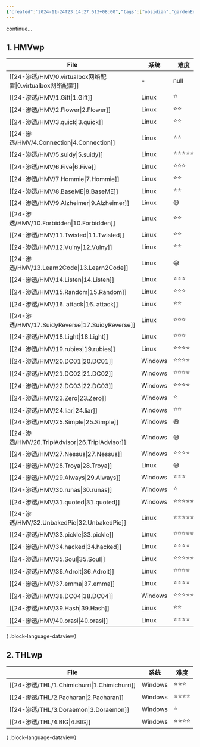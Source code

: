 ```yaml
---
{"created":"2024-11-24T23:14:27.613+08:00","tags":["obsidian","gardenEntry"],"Type":"null","dg-publish":true,"dg-home":"true","permalink":"/40-Obsidian/Home/","dgPassFrontmatter":true,"noteIcon":"2"}
---
```


continue...
## 1. HMVwp
| File                                                | 系统      | 难度         | 作者         |
| --------------------------------------------------- | ------- | ---------- | ---------- |
| [[24-渗透/HMV/0.virtualbox网络配置\|0.virtualbox网络配置]] | \-      | null       | null       |
| [[24-渗透/HMV/1.Gift\|1.Gift]]                     | Linux   | ⭐️         | sml        |
| [[24-渗透/HMV/2.Flower\|2.Flower]]                 | Linux   | ⭐️⭐️       | sml        |
| [[24-渗透/HMV/3.quick\|3.quick]]                   | Linux   | ⭐️⭐️       | sml        |
| [[24-渗透/HMV/4.Connection\|4.Connection]]         | Linux   | ⭐️⭐️       | whitecr0wz |
| [[24-渗透/HMV/5.suidy\|5.suidy]]                   | Linux   | ⭐️⭐️⭐️⭐️⭐️ | sml        |
| [[24-渗透/HMV/6.Five\|6.Five]]                     | Linux   | ⭐️⭐️⭐️     | sml        |
| [[24-渗透/HMV/7.Hommie\|7.Hommie]]                 | Linux   | ⭐️⭐️       | sml        |
| [[24-渗透/HMV/8.BaseME\|8.BaseME]]                 | Linux   | ⭐️⭐️       | sml        |
| [[24-渗透/HMV/9.Alzheimer\|9.Alzheimer]]           | Linux   | 😅         | sml        |
| [[24-渗透/HMV/10.Forbidden\|10.Forbidden]]         | Linux   | ⭐️⭐️       | sml        |
| [[24-渗透/HMV/11.Twisted\|11.Twisted]]             | Linux   | ⭐️⭐️       | sml        |
| [[24-渗透/HMV/12.Vulny\|12.Vulny]]                 | Linux   | ⭐️⭐️       | sml        |
| [[24-渗透/HMV/13.Learn2Code\|13.Learn2Code]]       | Linux   | 😅         | x4v1l0k    |
| [[24-渗透/HMV/14.Listen\|14.Listen]]               | Linux   | ⭐️⭐️⭐️     | sml        |
| [[24-渗透/HMV/15.Random\|15.Random]]               | Linux   | ⭐️⭐️⭐️     | sml        |
| [[24-渗透/HMV/16. attack\|16. attack]]             | Linux   | ⭐️⭐️       | sml        |
| [[24-渗透/HMV/17.SuidyReverse\|17.SuidyReverse]]   | Linux   | ⭐️⭐️⭐️     | sml        |
| [[24-渗透/HMV/18.Light\|18.Light]]                 | Linux   | ⭐️⭐️⭐️     | sml        |
| [[24-渗透/HMV/19.rubies\|19.rubies]]               | Linux   | ⭐️⭐️⭐️⭐️   | ch4rm      |
| [[24-渗透/HMV/20.DC01\|20.DC01]]                   | Windows | ⭐️⭐️⭐️⭐️   | josemlwdf  |
| [[24-渗透/HMV/21.DC02\|21.DC02]]                   | Windows | ⭐️⭐️⭐️⭐️   | josemlwdf  |
| [[24-渗透/HMV/22.DC03\|22.DC03]]                   | Windows | ⭐️⭐️⭐️⭐️   | josemlwdf  |
| [[24-渗透/HMV/23.Zero\|23.Zero]]                   | Windows | ⭐️         | ruycr4ft   |
| [[24-渗透/HMV/24.liar\|24.liar]]                   | Windows | ⭐️⭐️       | sml        |
| [[24-渗透/HMV/25.Simple\|25.Simple]]               | Windows | 😅         | GatoGamer  |
| [[24-渗透/HMV/26.TriplAdvisor\|26.TriplAdvisor]]   | Windows | 😅         | josemlwdf  |
| [[24-渗透/HMV/27.Nessus\|27.Nessus]]               | Windows | ⭐️⭐️⭐️⭐️   | josemlwdf  |
| [[24-渗透/HMV/28.Troya\|28.Troya]]                 | Linux   | 😅         | sml        |
| [[24-渗透/HMV/29.Always\|29.Always]]               | Windows | ⭐️⭐️⭐️     | ysnmrtksk  |
| [[24-渗透/HMV/30.runas\|30.runas]]                 | Windows | ⭐️         | ysnmrtksk  |
| [[24-渗透/HMV/31.quoted\|31.quoted]]               | Windows | ⭐️⭐️⭐️⭐️⭐️ | ysnmrtksk  |
| [[24-渗透/HMV/32.UnbakedPie\|32.UnbakedPie]]       | Linux   | ⭐️⭐️⭐️⭐️⭐️ | ch4rm      |
| [[24-渗透/HMV/33.pickle\|33.pickle]]               | Linux   | ⭐️⭐️⭐️⭐️⭐️ | 0xEEX75    |
| [[24-渗透/HMV/34.hacked\|34.hacked]]               | Linux   | ⭐️⭐️⭐️⭐️   | sml        |
| [[24-渗透/HMV/35.Soul\|35.Soul]]                   | Linux   | ⭐️⭐️⭐️⭐️⭐️ | sml        |
| [[24-渗透/HMV/36.Adroit\|36.Adroit]]               | Linux   | ⭐️⭐️⭐️⭐️   | alienum    |
| [[24-渗透/HMV/37.emma\|37.emma]]                   | Linux   | ⭐️⭐️⭐️⭐️   | Emma       |
| [[24-渗透/HMV/38.DC04\|38.DC04]]                   | Windows | ⭐️⭐️⭐️⭐️⭐️ | \-         |
| [[24-渗透/HMV/39.Hash\|39.Hash]]                   | Linux   | ⭐️⭐️       | sml        |
| [[24-渗透/HMV/40.orasi\|40.orasi]]                 | Linux   | ⭐️⭐️⭐️⭐️   | alienum    |

{ .block-language-dataview}
## 2. THLwp 
| File                                          | 系统      | 难度       |
| --------------------------------------------- | ------- | -------- |
| [[24-渗透/THL/1.Chimichurri\|1.Chimichurri]] | Windows | ⭐️⭐️⭐️   |
| [[24-渗透/THL/2.Pacharan\|2.Pacharan]]       | Windows | ⭐️⭐️⭐️⭐️ |
| [[24-渗透/THL/3.Doraemon\|3.Doraemon]]       | Windows | ⭐️       |
| [[24-渗透/THL/4.BIG\|4.BIG]]                 | Windows | ⭐️⭐️⭐️⭐️ |

{ .block-language-dataview}

